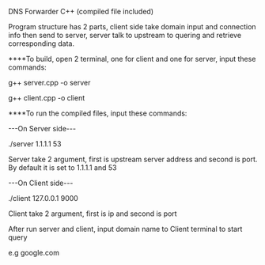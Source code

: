 
DNS Forwarder C++ (compiled file included)

Program structure has 2 parts, client side take domain input and connection info then send to server, server talk to upstream to quering and retrieve corresponding data.




****To build, open 2 terminal, one for client and one for server, input these commands:

g++ server.cpp -o server

g++ client.cpp -o client




****To run the compiled files, input these commands:

---On Server side---

./server 1.1.1.1 53

Server take 2 argument, first is upstream server address and second is port.
By default it is set to 1.1.1.1 and 53

---On Client side---

./client 127.0.0.1 9000

Client take 2 argument, first is ip and second is port

After run server and client, input domain name to Client terminal to start query

e.g google.com
